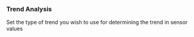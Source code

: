 ### Trend Analysis

Set the type of trend you wish to use for determining the trend in sensor values
